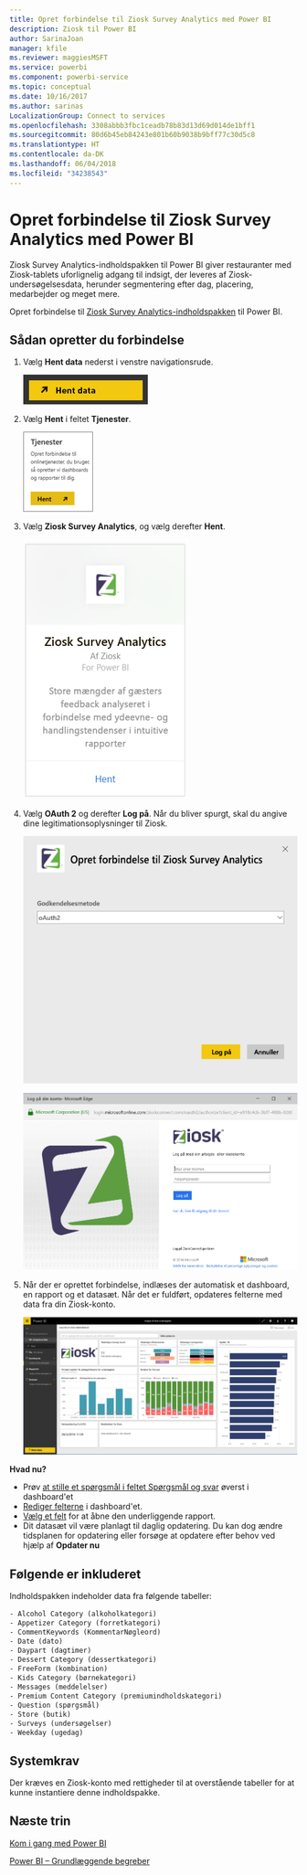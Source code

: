 ```yaml
---
title: Opret forbindelse til Ziosk Survey Analytics med Power BI
description: Ziosk til Power BI
author: SarinaJoan
manager: kfile
ms.reviewer: maggiesMSFT
ms.service: powerbi
ms.component: powerbi-service
ms.topic: conceptual
ms.date: 10/16/2017
ms.author: sarinas
LocalizationGroup: Connect to services
ms.openlocfilehash: 3308abbb3fbc1ceadb78b83d13d69d014de1bff1
ms.sourcegitcommit: 80d6b45eb84243e801b60b9038b9bff77c30d5c8
ms.translationtype: HT
ms.contentlocale: da-DK
ms.lasthandoff: 06/04/2018
ms.locfileid: "34238543"
---
```

# <a name="connect-to-ziosk-survey-analytics-with-power-bi"></a>Opret forbindelse til Ziosk Survey Analytics med Power BI
Ziosk Survey Analytics-indholdspakken til Power BI giver restauranter med Ziosk-tablets uforlignelig adgang til indsigt, der leveres af Ziosk-undersøgelsesdata, herunder segmentering efter dag, placering, medarbejder og meget mere.

Opret forbindelse til [Ziosk Survey Analytics-indholdspakken](https://app.powerbi.com/getdata/services/ziosk-survey-analytics) til Power BI.

## <a name="how-to-connect"></a>Sådan opretter du forbindelse
1. Vælg **Hent data** nederst i venstre navigationsrude.  
   
    ![](media/service-connect-to-ziosk/getdata.png)
2. Vælg **Hent** i feltet **Tjenester**.  
   
    ![](media/service-connect-to-ziosk/services.png)
3. Vælg **Ziosk Survey Analytics**, og vælg derefter **Hent**.  
   
    ![](media/service-connect-to-ziosk/ziosk.png)
4. Vælg **OAuth 2** og derefter **Log på**. Når du bliver spurgt, skal du angive dine legitimationsoplysninger til Ziosk.
   
    ![](media/service-connect-to-ziosk/creds.png)
   
    ![](media/service-connect-to-ziosk/creds2.png)
5. Når der er oprettet forbindelse, indlæses der automatisk et dashboard, en rapport og et datasæt. Når det er fuldført, opdateres felterne med data fra din Ziosk-konto.
   
    ![](media/service-connect-to-ziosk/dashboard.png)

**Hvad nu?**

* Prøv [at stille et spørgsmål i feltet Spørgsmål og svar](power-bi-q-and-a.md) øverst i dashboard'et
* [Rediger felterne](service-dashboard-edit-tile.md) i dashboard'et.
* [Vælg et felt](service-dashboard-tiles.md) for at åbne den underliggende rapport.
* Dit datasæt vil være planlagt til daglig opdatering. Du kan dog ændre tidsplanen for opdatering eller forsøge at opdatere efter behov ved hjælp af **Opdater nu**

## <a name="whats-included"></a>Følgende er inkluderet
Indholdspakken indeholder data fra følgende tabeller:  

    - Alcohol Category (alkoholkategori)  
    - Appetizer Category (forretkategori)  
    - CommentKeywords (KommentarNøgleord)  
    - Date (dato)  
    - Daypart (dagtimer)  
    - Dessert Category (dessertkategori)  
    - FreeForm (kombination)  
    - Kids Category (børnekategori)  
    - Messages (meddelelser)  
    - Premium Content Category (premiumindholdskategori)  
    - Question (spørgsmål)  
    - Store (butik)  
    - Surveys (undersøgelser)  
    - Weekday (ugedag)  


## <a name="system-requirements"></a>Systemkrav
Der kræves en Ziosk-konto med rettigheder til at overstående tabeller for at kunne instantiere denne indholdspakke.

## <a name="next-steps"></a>Næste trin
[Kom i gang med Power BI](service-get-started.md)

[Power BI – Grundlæggende begreber](service-basic-concepts.md)

